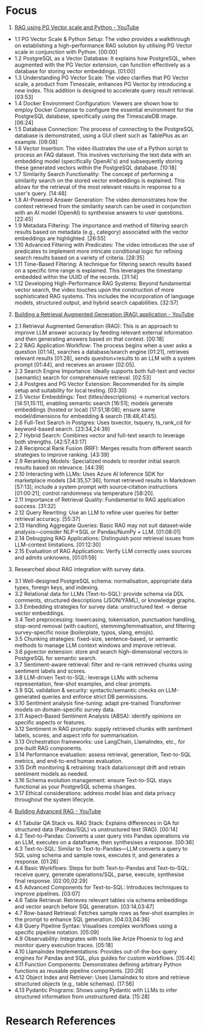 # Focus
1. [RAG using PG Vector scale and Python - YouTube](https://www.youtube.com/watch?v=hAdEuDBN57g)
- 1.1 PG Vector Scale & Python Setup: The video provides a walkthrough on establishing a high-performance RAG solution by utilising PG Vector scale in conjunction with Python. [00:00]
- 1.2 PostgreSQL as a Vector Database: It explains how PostgreSQL, when augmented with the PG Vector extension, can function effectively as a database for storing vector embeddings. [01:00]
- 1.3 Understanding PG Vector Scale: The video clarifies that PG Vector scale, a product from Timescale, enhances PG Vector by introducing a new index. This addition is designed to accelerate query result retrieval. [03:53]
- 1.4 Docker Environment Configuration: Viewers are shown how to employ Docker Compose to configure the essential environment for the PostgreSQL database, specifically using the TimescaleDB image. [06:24]
- 1.5 Database Connection: The process of connecting to the PostgreSQL database is demonstrated, using a GUI client such as TablePlus as an example. [09:08]
- 1.6 Vector Insertion: The video illustrates the use of a Python script to process an FAQ dataset. This involves vectorising the text data with an embedding model (specifically OpenAI's) and subsequently storing these generated vectors within the PostgreSQL database. [10:18]
- 1.7 Similarity Search Functionality: The concept of performing a similarity search on the stored vector embeddings is explained. This allows for the retrieval of the most relevant results in response to a user's query. [14:48]
- 1.8 AI-Powered Answer Generation: The video demonstrates how the context retrieved from the similarity search can be used in conjunction with an AI model (OpenAI) to synthesise answers to user questions. [22:45]
- 1.9 Metadata Filtering: The importance and method of filtering search results based on metadata (e.g., category) associated with the vector embeddings are highlighted. [26:55]
- 1.10 Advanced Filtering with Predicates: The video introduces the use of predicates to implement more intricate conditional logic for refining search results based on a variety of criteria. [28:35]
- 1.11 Time-Based Filtering: A technique for filtering search results based on a specific time range is explained. This leverages the timestamp embedded within the UUID of the records. [31:14]
- 1.12 Developing High-Performance RAG Systems: Beyond fundamental vector search, the video touches upon the construction of more sophisticated RAG systems. This includes the incorporation of language models, structured output, and hybrid search capabilities. [32:57]

2. [Building a Retrieval Augmented Generation (RAG) application - YouTube](https://www.youtube.com/watch?v=NC4msKJ_Euo)
- 2.1 Retrieval Augmented Generation (RAG): This is an approach to improve LLM answer accuracy by feeding relevant external information and then generating answers based on that context. [00:18]
- 2.2 RAG Application Workflow: The process begins when a user asks a question [01:14], searches a database/search engine [01:21], retrieves relevant results [01:28], sends question+results to an LLM with a system prompt [01:44], and receives an answer [02:05].
- 2.3 Search Engine Importance: Ideally supports both full-text and vector (semantic) search for comprehensive retrieval. [02:53]
- 2.4 Postgres and PG Vector Extension: Recommended for its simple setup and suitability for local testing. [03:30]
- 2.5 Vector Embeddings: Text (titles/descriptions) → numerical vectors [14:51,15:11], enabling semantic search [16:51]; models generate embeddings (hosted or local) [17:51,18:08]; ensure same model/dimensions for embedding & search [18:48,41:45].
- 2.6 Full-Text Search in Postgres: Uses tsvector, tsquery, ts_rank_cd for keyword-based search. [23:34,24:39]
- 2.7 Hybrid Search: Combines vector and full-text search to leverage both strengths. [42:57,43:17]
- 2.8 Reciprocal Rank Fusion (RRF): Merges results from different search strategies to improve ranking. [43:39]
- 2.9 Reranking Models: Specialized models to reorder initial search results based on relevance. [44:39]
- 2.10 Interacting with LLMs: Uses Azure AI Inference SDK for marketplace models [34:35,57:36]; format retrieved results in Markdown [57:13]; include a system prompt with source‐citation instructions [01:00:21]; control randomness via temperature [58:20].
- 2.11 Importance of Retrieval Quality: Fundamental to RAG application success. [31:32]
- 2.12 Query Rewriting: Use an LLM to refine user queries for better retrieval accuracy. [55:37]
- 2.13 Handling Aggregate Queries: Basic RAG may not suit dataset‐wide analysis—consider NLP→SQL or Pandas/NumPy + LLM. [01:08:01]
- 2.14 Debugging RAG Applications: Distinguish poor retrieval issues from LLM-context limitations. [01:12:30]
- 2.15 Evaluation of RAG Applications: Verify LLM correctly uses sources and admits unknowns. [01:01:59]

3. Researched about RAG integration with survey data.
- 3.1 Well-designed PostgreSQL schema: normalisation, appropriate data types, foreign keys, and indexing.
- 3.2 Relational data for LLMs (Text-to-SQL): provide schema via DDL comments, structured descriptions (JSON/YAML), or knowledge graphs.
- 3.3 Embedding strategies for survey data: unstructured text → dense vector embeddings.
- 3.4 Text preprocessing: lowercasing, tokenisation, punctuation handling, stop-word removal (with caution), stemming/lemmatisation, and filtering survey-specific noise (boilerplate, typos, slang, emojis).
- 3.5 Chunking strategies: fixed-size, sentence-based, or semantic methods to manage LLM context windows and improve retrieval.
- 3.6 pgvector extension: store and search high-dimensional vectors in PostgreSQL for semantic search.
- 3.7 Sentiment-aware retrieval: filter and re-rank retrieved chunks using sentiment labels and scores.
- 3.8 LLM-driven Text-to-SQL: leverage LLMs with schema representation, few-shot examples, and clear prompts.
- 3.9 SQL validation & security: syntactic/semantic checks on LLM-generated queries and enforce strict DB permissions.
- 3.10 Sentiment analysis fine-tuning: adapt pre-trained Transformer models on domain-specific survey data.
- 3.11 Aspect-Based Sentiment Analysis (ABSA): identify opinions on specific aspects or features.
- 3.12 Sentiment in RAG prompts: supply retrieved chunks with sentiment labels, scores, and aspect info for summarisation.
- 3.13 Orchestration frameworks: use LangChain, LlamaIndex, etc., for pre-built RAG components.
- 3.14 Performance evaluation: assess retrieval, generation, Text-to-SQL metrics, and end-to-end human evaluation.
- 3.15 Drift monitoring & retraining: track data/concept drift and retrain sentiment models as needed.
- 3.16 Schema evolution management: ensure Text-to-SQL stays functional as your PostgreSQL schema changes.
- 3.17 Ethical considerations: address model bias and data privacy throughout the system lifecycle.


4. [Building Advanced RAG - YouTube](https://www.youtube.com/watch?v=L1o1VPVfbb0)
- 4.1 Tabular QA Stack vs. RAG Stack: Explains differences in QA for structured data (Pandas/SQL) vs unstructured text (RAG). [00:14]
- 4.2 Text-to-Pandas: Converts a user query into Pandas operations via an LLM, executes on a dataframe, then synthesises a response. [00:36]
- 4.3 Text-to-SQL: Similar to Text-to-Pandas—LLM converts a query to SQL using schema and sample rows, executes it, and generates a response. [01:26]
- 4.4 Basic Workflows: Steps for both Text-to-Pandas and Text-to-SQL: receive query, generate operations/SQL, parse, execute, synthesise final response. [02:00,02:29]
- 4.5 Advanced Components for Text-to-SQL: Introduces techniques to improve pipelines. [03:07]
- 4.6 Table Retrieval: Retrieves relevant tables via schema embeddings and vector search before SQL generation. [03:14,03:47]
- 4.7 Row-based Retrieval: Fetches sample rows as few-shot examples in the prompt to enhance SQL generation. [04:03,04:36]
- 4.8 Query Pipeline Syntax: Visualises complex workflows using a specific pipeline notation. [05:09]
- 4.9 Observability: Integrates with tools like Arize Phoenix to log and monitor query execution traces. [05:18]
- 4.10 LlamaIndex Implementations: Provides out-of-the-box query engines for Pandas and SQL, plus guides for custom workflows. [05:44]
- 4.11 Function Components: Demonstrates defining arbitrary Python functions as reusable pipeline components. [20:28]
- 4.12 Object Index and Retriever: Uses LlamaIndex to store and retrieve structured objects (e.g., table schemas). [17:56]
- 4.13 Pydantic Programs: Shows using Pydantic with LLMs to infer structured information from unstructured data. [15:28]

# Research References
